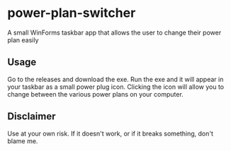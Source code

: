# power-plan-switcher
A small WinForms taskbar app that allows the user to change their power plan easily

## Usage
Go to the releases and download the exe. Run the exe and it will appear in your taskbar as a small power plug icon. Clicking the icon will allow you to change between the various power plans on your computer.

## Disclaimer
Use at your own risk. If it doesn't work, or if it breaks something, don't blame me.
